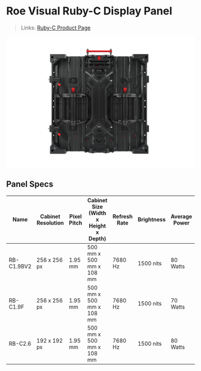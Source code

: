 # Roe Visual Ruby-C Display Panel

> Links: [Ruby-C Product Page](https://www.roevisual.com/en/products/ruby-c)

![Ruby-C Photo](ROE-Ruby-C.png)

## Panel Specs

| Name         | Cabinet Resolution | Pixel Pitch | Cabinet Size (Width x Height x Depth) | Refresh Rate | Brightness | Average Power |
|--------------|--------------------|-------------|---------------------------------------|--------------|------------|---------------|
| RB-C1.9BV2   | 256 x 256 px       | 1.95 mm     | 500 mm x 500 mm x 108 mm              | 7680 Hz      | 1500 nits  | 80 Watts      |
| RB-C1.9F     | 256 x 256 px       | 1.95 mm     | 500 mm x 500 mm x 108 mm              | 7680 Hz      | 1500 nits  | 70 Watts      |
| RB-C2.6      | 192 x 192 px       | 1.95 mm     | 500 mm x 500 mm x 108 mm              | 7680 Hz      | 1500 nits  | 80 Watts      |

